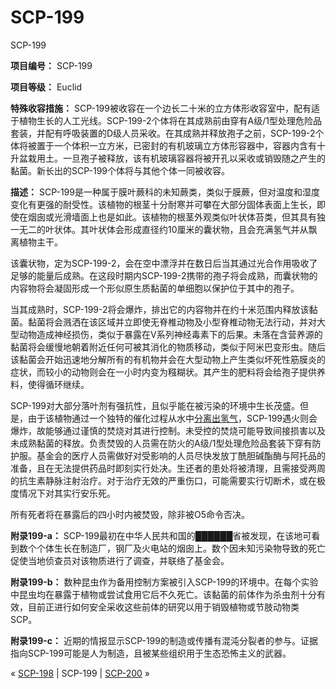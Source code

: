 # SCP-199
                        




SCP-199



**项目编号：** SCP-199

**项目等级：** Euclid

**特殊收容措施：** SCP-199被收容在一个边长二十米的立方体形收容室中，配有适于植物生长的人工光线。SCP-199-2个体将在其成熟前由穿有A级/1型处理危险品套装，并配有呼吸装置的D级人员采收。在其成熟并释放孢子之前，SCP-199-2个体将被置于一个体积一立方米，已密封的有机玻璃立方体形容器中，容器内含有十升盆栽用土。一旦孢子被释放，该有机玻璃容器将被开孔以采收或销毁随之产生的黏菌。新长出的SCP-199个体将与其他个体一同被收容。

**描述：** SCP-199是一种属于膜叶蕨科的未知蕨类，类似于膜蕨，但对温度和湿度变化有更强的耐受性。该植物的根茎十分耐寒并可攀在大部分固体表面上生长，即使在烟囱或光滑墙面上也是如此。该植物的根茎外观类似叶状体苔类，但其具有独一无二的叶状体。其叶状体会形成直径约10厘米的囊状物，且会充满氢气并从飘离植物主干。

该囊状物，定为SCP-199-2，会在空中漂浮并在数日后当其通过光合作用吸收了足够的能量后成熟。在这段时期内SCP-199-2携带的孢子将会成熟，而囊状物的内容物将会凝固形成一个形似原生质黏菌的单细胞以保护位于其中的孢子。

当其成熟时，SCP-199-2将会爆炸，排出它的内容物并在约十米范围内释放该黏菌。黏菌将会溅洒在该区域并立即使无脊椎动物及小型脊椎动物无法行动，并对大型动物造成神经损伤，类似于暴露在V系列神经毒素下的后果。未落在含营养源的黏菌将会缓慢地朝着附近任何可被其消化的物质移动，类似于阿米巴变形虫。随后该黏菌会开始迅速地分解所有的有机物并会在大型动物上产生类似坏死性筋膜炎的症状，而较小的动物则会在一小时内变为糨糊状。其产生的肥料将会给孢子提供养料，使得循环继续。

SCP-199对大部分落叶剂有强抗性，且似乎能在被污染的环境中生长茂盛。但是，由于该植物通过一个独特的催化过程从水中<a shape='rect' target='_blank' href='http://scp-wiki-cn.wikidot.com/SCP-1100'>&#20998;&#31163;&#20986;&#27682;&#27668;</a>，SCP-199遇火则会爆炸，故能够通过谨慎的焚烧对其进行控制。未受控的焚烧可能导致间接损害以及未成熟黏菌的释放。负责焚毁的人员需在防火的A级/1型处理危险品套装下穿有防护服。基金会的医疗人员需做好对受影响的人员尽快发放丁酰胆碱酯酶与阿托品的准备，且在无法提供药品时即刻实行处决。生还者的患处将被清理，且需接受两周的抗生素静脉注射治疗。对于治疗无效的严重伤口，可能需要实行切断术，或在极度情况下对其实行安乐死。

所有死者将在暴露后的四小时内被焚毁，除非被O5命令否决。

**附录199-a：** SCP-199最初在中华人民共和国的██████省被发现，在该地可看到数个个体生长在制造厂，钢厂及火电站的烟囱上。数个因未知污染物导致的死亡促使当地侦查员对该物质进行了调查，并联络了基金会。

**附录199-b：** 数种昆虫作为备用控制方案被引入SCP-199的环境中。在每个实验中昆虫均在暴露于植物或尝试食用它后不久死亡。该黏菌的前体作为杀虫剂十分有效，目前正进行如何安全采收这些前体的研究以用于销毁植物或节肢动物类SCP。

**附录199-c：** 近期的情报显示SCP-199的制造或传播有混沌分裂者的参与。证据指向SCP-199可能是人为制造，且被某些组织用于生态恐怖主义的武器。



« [SCP-198](/scp-198) | SCP-199 | [SCP-200](/scp-200) »





                    